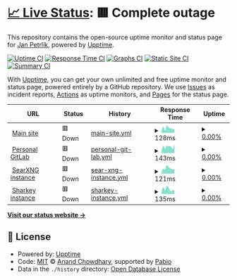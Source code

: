 # [📈 Live Status](https://jan64x.github.io/upptime): <!--live status--> **🟥 Complete outage**

This repository contains the open-source uptime monitor and status page for [Jan Petrlík](https://janpetrlik.com), powered by [Upptime](https://github.com/upptime/upptime).

[![Uptime CI](https://github.com/jan64x/upptime/workflows/Uptime%20CI/badge.svg)](https://github.com/jan64x/upptime/actions?query=workflow%3A%22Uptime+CI%22)
[![Response Time CI](https://github.com/jan64x/upptime/workflows/Response%20Time%20CI/badge.svg)](https://github.com/jan64x/upptime/actions?query=workflow%3A%22Response+Time+CI%22)
[![Graphs CI](https://github.com/jan64x/upptime/workflows/Graphs%20CI/badge.svg)](https://github.com/jan64x/upptime/actions?query=workflow%3A%22Graphs+CI%22)
[![Static Site CI](https://github.com/jan64x/upptime/workflows/Static%20Site%20CI/badge.svg)](https://github.com/jan64x/upptime/actions?query=workflow%3A%22Static+Site+CI%22)
[![Summary CI](https://github.com/jan64x/upptime/workflows/Summary%20CI/badge.svg)](https://github.com/jan64x/upptime/actions?query=workflow%3A%22Summary+CI%22)

With [Upptime](https://upptime.js.org), you can get your own unlimited and free uptime monitor and status page, powered entirely by a GitHub repository. We use [Issues](https://github.com/jan64x/upptime/issues) as incident reports, [Actions](https://github.com/jan64x/upptime/actions) as uptime monitors, and [Pages](https://jan64x.github.io/upptime) for the status page.

<!--start: status pages-->
<!-- This summary is generated by Upptime (https://github.com/upptime/upptime) -->
<!-- Do not edit this manually, your changes will be overwritten -->
<!-- prettier-ignore -->
| URL | Status | History | Response Time | Uptime |
| --- | ------ | ------- | ------------- | ------ |
| <img alt="" src="https://icons.duckduckgo.com/ip3/janpetrlik.com.ico" height="13"> [Main site](https://janpetrlik.com) | 🟥 Down | [main-site.yml](https://github.com/Jan64X/upptime/commits/HEAD/history/main-site.yml) | <details><summary><img alt="Response time graph" src="./graphs/main-site/response-time-week.png" height="20"> 128ms</summary><br><a href="https://jan64x.github.io/upptime/history/main-site"><img alt="Response time 128" src="https://img.shields.io/endpoint?url=https%3A%2F%2Fraw.githubusercontent.com%2FJan64X%2Fupptime%2FHEAD%2Fapi%2Fmain-site%2Fresponse-time.json"></a><br><a href="https://jan64x.github.io/upptime/history/main-site"><img alt="24-hour response time 96" src="https://img.shields.io/endpoint?url=https%3A%2F%2Fraw.githubusercontent.com%2FJan64X%2Fupptime%2FHEAD%2Fapi%2Fmain-site%2Fresponse-time-day.json"></a><br><a href="https://jan64x.github.io/upptime/history/main-site"><img alt="7-day response time 128" src="https://img.shields.io/endpoint?url=https%3A%2F%2Fraw.githubusercontent.com%2FJan64X%2Fupptime%2FHEAD%2Fapi%2Fmain-site%2Fresponse-time-week.json"></a><br><a href="https://jan64x.github.io/upptime/history/main-site"><img alt="30-day response time 128" src="https://img.shields.io/endpoint?url=https%3A%2F%2Fraw.githubusercontent.com%2FJan64X%2Fupptime%2FHEAD%2Fapi%2Fmain-site%2Fresponse-time-month.json"></a><br><a href="https://jan64x.github.io/upptime/history/main-site"><img alt="1-year response time 128" src="https://img.shields.io/endpoint?url=https%3A%2F%2Fraw.githubusercontent.com%2FJan64X%2Fupptime%2FHEAD%2Fapi%2Fmain-site%2Fresponse-time-year.json"></a></details> | <details><summary><a href="https://jan64x.github.io/upptime/history/main-site">0.00%</a></summary><a href="https://jan64x.github.io/upptime/history/main-site"><img alt="All-time uptime 0.00%" src="https://img.shields.io/endpoint?url=https%3A%2F%2Fraw.githubusercontent.com%2FJan64X%2Fupptime%2FHEAD%2Fapi%2Fmain-site%2Fuptime.json"></a><br><a href="https://jan64x.github.io/upptime/history/main-site"><img alt="24-hour uptime 0.00%" src="https://img.shields.io/endpoint?url=https%3A%2F%2Fraw.githubusercontent.com%2FJan64X%2Fupptime%2FHEAD%2Fapi%2Fmain-site%2Fuptime-day.json"></a><br><a href="https://jan64x.github.io/upptime/history/main-site"><img alt="7-day uptime 0.00%" src="https://img.shields.io/endpoint?url=https%3A%2F%2Fraw.githubusercontent.com%2FJan64X%2Fupptime%2FHEAD%2Fapi%2Fmain-site%2Fuptime-week.json"></a><br><a href="https://jan64x.github.io/upptime/history/main-site"><img alt="30-day uptime 0.00%" src="https://img.shields.io/endpoint?url=https%3A%2F%2Fraw.githubusercontent.com%2FJan64X%2Fupptime%2FHEAD%2Fapi%2Fmain-site%2Fuptime-month.json"></a><br><a href="https://jan64x.github.io/upptime/history/main-site"><img alt="1-year uptime 0.00%" src="https://img.shields.io/endpoint?url=https%3A%2F%2Fraw.githubusercontent.com%2FJan64X%2Fupptime%2FHEAD%2Fapi%2Fmain-site%2Fuptime-year.json"></a></details>
| <img alt="" src="https://icons.duckduckgo.com/ip3/git.janpetrlik.com.ico" height="13"> [Personal GitLab](https://git.janpetrlik.com) | 🟥 Down | [personal-git-lab.yml](https://github.com/Jan64X/upptime/commits/HEAD/history/personal-git-lab.yml) | <details><summary><img alt="Response time graph" src="./graphs/personal-git-lab/response-time-week.png" height="20"> 143ms</summary><br><a href="https://jan64x.github.io/upptime/history/personal-git-lab"><img alt="Response time 143" src="https://img.shields.io/endpoint?url=https%3A%2F%2Fraw.githubusercontent.com%2FJan64X%2Fupptime%2FHEAD%2Fapi%2Fpersonal-git-lab%2Fresponse-time.json"></a><br><a href="https://jan64x.github.io/upptime/history/personal-git-lab"><img alt="24-hour response time 186" src="https://img.shields.io/endpoint?url=https%3A%2F%2Fraw.githubusercontent.com%2FJan64X%2Fupptime%2FHEAD%2Fapi%2Fpersonal-git-lab%2Fresponse-time-day.json"></a><br><a href="https://jan64x.github.io/upptime/history/personal-git-lab"><img alt="7-day response time 143" src="https://img.shields.io/endpoint?url=https%3A%2F%2Fraw.githubusercontent.com%2FJan64X%2Fupptime%2FHEAD%2Fapi%2Fpersonal-git-lab%2Fresponse-time-week.json"></a><br><a href="https://jan64x.github.io/upptime/history/personal-git-lab"><img alt="30-day response time 143" src="https://img.shields.io/endpoint?url=https%3A%2F%2Fraw.githubusercontent.com%2FJan64X%2Fupptime%2FHEAD%2Fapi%2Fpersonal-git-lab%2Fresponse-time-month.json"></a><br><a href="https://jan64x.github.io/upptime/history/personal-git-lab"><img alt="1-year response time 143" src="https://img.shields.io/endpoint?url=https%3A%2F%2Fraw.githubusercontent.com%2FJan64X%2Fupptime%2FHEAD%2Fapi%2Fpersonal-git-lab%2Fresponse-time-year.json"></a></details> | <details><summary><a href="https://jan64x.github.io/upptime/history/personal-git-lab">0.00%</a></summary><a href="https://jan64x.github.io/upptime/history/personal-git-lab"><img alt="All-time uptime 0.00%" src="https://img.shields.io/endpoint?url=https%3A%2F%2Fraw.githubusercontent.com%2FJan64X%2Fupptime%2FHEAD%2Fapi%2Fpersonal-git-lab%2Fuptime.json"></a><br><a href="https://jan64x.github.io/upptime/history/personal-git-lab"><img alt="24-hour uptime 0.00%" src="https://img.shields.io/endpoint?url=https%3A%2F%2Fraw.githubusercontent.com%2FJan64X%2Fupptime%2FHEAD%2Fapi%2Fpersonal-git-lab%2Fuptime-day.json"></a><br><a href="https://jan64x.github.io/upptime/history/personal-git-lab"><img alt="7-day uptime 0.00%" src="https://img.shields.io/endpoint?url=https%3A%2F%2Fraw.githubusercontent.com%2FJan64X%2Fupptime%2FHEAD%2Fapi%2Fpersonal-git-lab%2Fuptime-week.json"></a><br><a href="https://jan64x.github.io/upptime/history/personal-git-lab"><img alt="30-day uptime 0.00%" src="https://img.shields.io/endpoint?url=https%3A%2F%2Fraw.githubusercontent.com%2FJan64X%2Fupptime%2FHEAD%2Fapi%2Fpersonal-git-lab%2Fuptime-month.json"></a><br><a href="https://jan64x.github.io/upptime/history/personal-git-lab"><img alt="1-year uptime 0.00%" src="https://img.shields.io/endpoint?url=https%3A%2F%2Fraw.githubusercontent.com%2FJan64X%2Fupptime%2FHEAD%2Fapi%2Fpersonal-git-lab%2Fuptime-year.json"></a></details>
| <img alt="" src="https://icons.duckduckgo.com/ip3/search.janpetrlik.com.ico" height="13"> [SearXNG instance](https://search.janpetrlik.com) | 🟥 Down | [sear-xng-instance.yml](https://github.com/Jan64X/upptime/commits/HEAD/history/sear-xng-instance.yml) | <details><summary><img alt="Response time graph" src="./graphs/sear-xng-instance/response-time-week.png" height="20"> 121ms</summary><br><a href="https://jan64x.github.io/upptime/history/sear-xng-instance"><img alt="Response time 121" src="https://img.shields.io/endpoint?url=https%3A%2F%2Fraw.githubusercontent.com%2FJan64X%2Fupptime%2FHEAD%2Fapi%2Fsear-xng-instance%2Fresponse-time.json"></a><br><a href="https://jan64x.github.io/upptime/history/sear-xng-instance"><img alt="24-hour response time 99" src="https://img.shields.io/endpoint?url=https%3A%2F%2Fraw.githubusercontent.com%2FJan64X%2Fupptime%2FHEAD%2Fapi%2Fsear-xng-instance%2Fresponse-time-day.json"></a><br><a href="https://jan64x.github.io/upptime/history/sear-xng-instance"><img alt="7-day response time 121" src="https://img.shields.io/endpoint?url=https%3A%2F%2Fraw.githubusercontent.com%2FJan64X%2Fupptime%2FHEAD%2Fapi%2Fsear-xng-instance%2Fresponse-time-week.json"></a><br><a href="https://jan64x.github.io/upptime/history/sear-xng-instance"><img alt="30-day response time 121" src="https://img.shields.io/endpoint?url=https%3A%2F%2Fraw.githubusercontent.com%2FJan64X%2Fupptime%2FHEAD%2Fapi%2Fsear-xng-instance%2Fresponse-time-month.json"></a><br><a href="https://jan64x.github.io/upptime/history/sear-xng-instance"><img alt="1-year response time 121" src="https://img.shields.io/endpoint?url=https%3A%2F%2Fraw.githubusercontent.com%2FJan64X%2Fupptime%2FHEAD%2Fapi%2Fsear-xng-instance%2Fresponse-time-year.json"></a></details> | <details><summary><a href="https://jan64x.github.io/upptime/history/sear-xng-instance">0.00%</a></summary><a href="https://jan64x.github.io/upptime/history/sear-xng-instance"><img alt="All-time uptime 0.00%" src="https://img.shields.io/endpoint?url=https%3A%2F%2Fraw.githubusercontent.com%2FJan64X%2Fupptime%2FHEAD%2Fapi%2Fsear-xng-instance%2Fuptime.json"></a><br><a href="https://jan64x.github.io/upptime/history/sear-xng-instance"><img alt="24-hour uptime 0.00%" src="https://img.shields.io/endpoint?url=https%3A%2F%2Fraw.githubusercontent.com%2FJan64X%2Fupptime%2FHEAD%2Fapi%2Fsear-xng-instance%2Fuptime-day.json"></a><br><a href="https://jan64x.github.io/upptime/history/sear-xng-instance"><img alt="7-day uptime 0.00%" src="https://img.shields.io/endpoint?url=https%3A%2F%2Fraw.githubusercontent.com%2FJan64X%2Fupptime%2FHEAD%2Fapi%2Fsear-xng-instance%2Fuptime-week.json"></a><br><a href="https://jan64x.github.io/upptime/history/sear-xng-instance"><img alt="30-day uptime 0.00%" src="https://img.shields.io/endpoint?url=https%3A%2F%2Fraw.githubusercontent.com%2FJan64X%2Fupptime%2FHEAD%2Fapi%2Fsear-xng-instance%2Fuptime-month.json"></a><br><a href="https://jan64x.github.io/upptime/history/sear-xng-instance"><img alt="1-year uptime 0.00%" src="https://img.shields.io/endpoint?url=https%3A%2F%2Fraw.githubusercontent.com%2FJan64X%2Fupptime%2FHEAD%2Fapi%2Fsear-xng-instance%2Fuptime-year.json"></a></details>
| <img alt="" src="https://icons.duckduckgo.com/ip3/fedi.janpetrlik.com.ico" height="13"> [Sharkey instance](https://fedi.janpetrlik.com) | 🟥 Down | [sharkey-instance.yml](https://github.com/Jan64X/upptime/commits/HEAD/history/sharkey-instance.yml) | <details><summary><img alt="Response time graph" src="./graphs/sharkey-instance/response-time-week.png" height="20"> 135ms</summary><br><a href="https://jan64x.github.io/upptime/history/sharkey-instance"><img alt="Response time 135" src="https://img.shields.io/endpoint?url=https%3A%2F%2Fraw.githubusercontent.com%2FJan64X%2Fupptime%2FHEAD%2Fapi%2Fsharkey-instance%2Fresponse-time.json"></a><br><a href="https://jan64x.github.io/upptime/history/sharkey-instance"><img alt="24-hour response time 91" src="https://img.shields.io/endpoint?url=https%3A%2F%2Fraw.githubusercontent.com%2FJan64X%2Fupptime%2FHEAD%2Fapi%2Fsharkey-instance%2Fresponse-time-day.json"></a><br><a href="https://jan64x.github.io/upptime/history/sharkey-instance"><img alt="7-day response time 135" src="https://img.shields.io/endpoint?url=https%3A%2F%2Fraw.githubusercontent.com%2FJan64X%2Fupptime%2FHEAD%2Fapi%2Fsharkey-instance%2Fresponse-time-week.json"></a><br><a href="https://jan64x.github.io/upptime/history/sharkey-instance"><img alt="30-day response time 135" src="https://img.shields.io/endpoint?url=https%3A%2F%2Fraw.githubusercontent.com%2FJan64X%2Fupptime%2FHEAD%2Fapi%2Fsharkey-instance%2Fresponse-time-month.json"></a><br><a href="https://jan64x.github.io/upptime/history/sharkey-instance"><img alt="1-year response time 135" src="https://img.shields.io/endpoint?url=https%3A%2F%2Fraw.githubusercontent.com%2FJan64X%2Fupptime%2FHEAD%2Fapi%2Fsharkey-instance%2Fresponse-time-year.json"></a></details> | <details><summary><a href="https://jan64x.github.io/upptime/history/sharkey-instance">0.00%</a></summary><a href="https://jan64x.github.io/upptime/history/sharkey-instance"><img alt="All-time uptime 0.00%" src="https://img.shields.io/endpoint?url=https%3A%2F%2Fraw.githubusercontent.com%2FJan64X%2Fupptime%2FHEAD%2Fapi%2Fsharkey-instance%2Fuptime.json"></a><br><a href="https://jan64x.github.io/upptime/history/sharkey-instance"><img alt="24-hour uptime 0.00%" src="https://img.shields.io/endpoint?url=https%3A%2F%2Fraw.githubusercontent.com%2FJan64X%2Fupptime%2FHEAD%2Fapi%2Fsharkey-instance%2Fuptime-day.json"></a><br><a href="https://jan64x.github.io/upptime/history/sharkey-instance"><img alt="7-day uptime 0.00%" src="https://img.shields.io/endpoint?url=https%3A%2F%2Fraw.githubusercontent.com%2FJan64X%2Fupptime%2FHEAD%2Fapi%2Fsharkey-instance%2Fuptime-week.json"></a><br><a href="https://jan64x.github.io/upptime/history/sharkey-instance"><img alt="30-day uptime 0.00%" src="https://img.shields.io/endpoint?url=https%3A%2F%2Fraw.githubusercontent.com%2FJan64X%2Fupptime%2FHEAD%2Fapi%2Fsharkey-instance%2Fuptime-month.json"></a><br><a href="https://jan64x.github.io/upptime/history/sharkey-instance"><img alt="1-year uptime 0.00%" src="https://img.shields.io/endpoint?url=https%3A%2F%2Fraw.githubusercontent.com%2FJan64X%2Fupptime%2FHEAD%2Fapi%2Fsharkey-instance%2Fuptime-year.json"></a></details>

<!--end: status pages-->

[**Visit our status website →**](https://jan64x.github.io/upptime)

## 📄 License

- Powered by: [Upptime](https://github.com/upptime/upptime)
- Code: [MIT](./LICENSE) © [Anand Chowdhary](https://anandchowdhary.com), supported by [Pabio](https://pabio.com)
- Data in the `./history` directory: [Open Database License](https://opendatacommons.org/licenses/odbl/1-0/)
